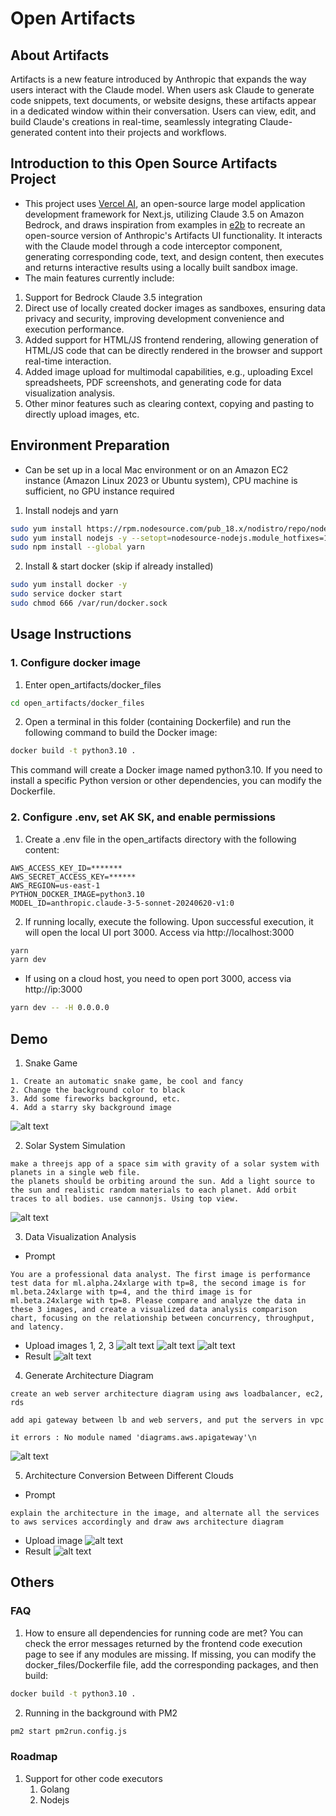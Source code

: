 # Open Artifacts

## About Artifacts
Artifacts is a new feature introduced by Anthropic that expands the way users interact with the Claude model.
When users ask Claude to generate code snippets, text documents, or website designs, these artifacts appear in a dedicated window within their conversation.
Users can view, edit, and build Claude's creations in real-time, seamlessly integrating Claude-generated content into their projects and workflows.

## Introduction to this Open Source Artifacts Project
- This project uses [Vercel AI](https://sdk.vercel.ai/), an open-source large model application development framework for Next.js, utilizing Claude 3.5 on Amazon Bedrock, and draws inspiration from examples in [e2b](https://e2b.dev/docs) to recreate an open-source version of Anthropic's Artifacts UI functionality. It interacts with the Claude model through a code interceptor component, generating corresponding code, text, and design content, then executes and returns interactive results using a locally built sandbox image.
- The main features currently include:
1. Support for Bedrock Claude 3.5 integration
2. Direct use of locally created docker images as sandboxes, ensuring data privacy and security, improving development convenience and execution performance.
3. Added support for HTML/JS frontend rendering, allowing generation of HTML/JS code that can be directly rendered in the browser and support real-time interaction.
4. Added image upload for multimodal capabilities, e.g., uploading Excel spreadsheets, PDF screenshots, and generating code for data visualization analysis.
5. Other minor features such as clearing context, copying and pasting to directly upload images, etc.

## Environment Preparation
- Can be set up in a local Mac environment or on an Amazon EC2 instance (Amazon Linux 2023 or Ubuntu system), CPU machine is sufficient, no GPU instance required
1. Install nodejs and yarn
```bash
sudo yum install https://rpm.nodesource.com/pub_18.x/nodistro/repo/nodesource-release-nodistro-1.noarch.rpm -y
sudo yum install nodejs -y --setopt=nodesource-nodejs.module_hotfixes=1 --nogpgcheck
sudo npm install --global yarn
```
2. Install & start docker (skip if already installed)
```bash
sudo yum install docker -y
sudo service docker start
sudo chmod 666 /var/run/docker.sock
```
## Usage Instructions
### 1. Configure docker image
1. Enter open_artifacts/docker_files
```bash
cd open_artifacts/docker_files
```

2. Open a terminal in this folder (containing Dockerfile) and run the following command to build the Docker image:
```bash
docker build -t python3.10 .
```
This command will create a Docker image named python3.10. If you need to install a specific Python version or other dependencies, you can modify the Dockerfile.

### 2. Configure .env, set AK SK, and enable permissions
1. Create a .env file in the open_artifacts directory with the following content:
```
AWS_ACCESS_KEY_ID=*******
AWS_SECRET_ACCESS_KEY=******
AWS_REGION=us-east-1
PYTHON_DOCKER_IMAGE=python3.10
MODEL_ID=anthropic.claude-3-5-sonnet-20240620-v1:0
```

2. If running locally, execute the following. Upon successful execution, it will open the local UI port 3000. Access via http://localhost:3000
```bash
yarn
yarn dev
```
- If using on a cloud host, you need to open port 3000, access via http://ip:3000
```bash
yarn dev -- -H 0.0.0.0
```

## Demo
1. Snake Game
```
1. Create an automatic snake game, be cool and fancy
2. Change the background color to black
3. Add some fireworks background, etc.
4. Add a starry sky background image
```
![alt text](asset/image.png)

2. Solar System Simulation
```
make a threejs app of a space sim with gravity of a solar system with planets in a single web file.
the planets should be orbiting around the sun. Add a light source to the sun and realistic random materials to each planet. Add orbit traces to all bodies. use cannonjs. Using top view.
```
![alt text](asset/image2.png)

3. Data Visualization Analysis
- Prompt
```
You are a professional data analyst. The first image is performance test data for ml.alpha.24xlarge with tp=8, the second image is for ml.beta.24xlarge with tp=4, and the third image is for ml.beta.24xlarge with tp=8. Please compare and analyze the data in these 3 images, and create a visualized data analysis comparison chart, focusing on the relationship between concurrency, throughput, and latency.
```
- Upload images 1, 2, 3
![alt text](asset/image3_1.png)
![alt text](asset/image3_2.png)
![alt text](asset/image3_3.png)
- Result
![alt text](asset/image3_4.png)
4. Generate Architecture Diagram
```
create an web server architecture diagram using aws loadbalancer, ec2, rds
```
```
add api gateway between lb and web servers, and put the servers in vpc
```
```
it errors : No module named 'diagrams.aws.apigateway'\n
```
![alt text](asset/image5.png)

5. Architecture Conversion Between Different Clouds
- Prompt
```
explain the architecture in the image, and alternate all the services to aws services accordingly and draw aws architecture diagram
```
- Upload image
![alt text](asset/image6_0.png)
- Result
![alt text](asset/image6.png)
## Others
### FAQ
1. How to ensure all dependencies for running code are met?
You can check the error messages returned by the frontend code execution page to see if any modules are missing. If missing, you can modify the docker_files/Dockerfile file, add the corresponding packages, and then build:
```bash
docker build -t python3.10 .
```

2. Running in the background with PM2
```bash
pm2 start pm2run.config.js 
```

### Roadmap
1. Support for other code executors
    1. Golang
    2. Nodejs